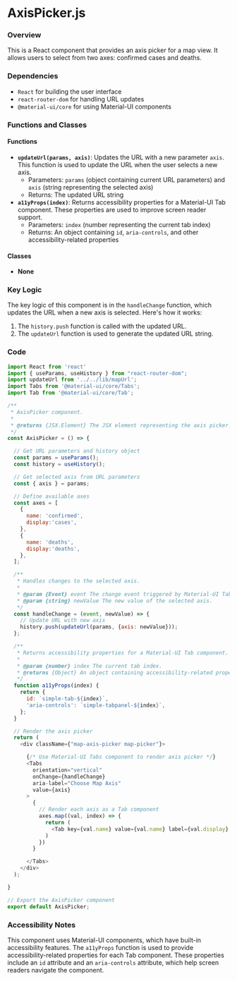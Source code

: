 **AxisPicker.js**
================

### Overview

This is a React component that provides an axis picker for a map view. It allows users to select from two axes: confirmed cases and deaths.

### Dependencies

* `React` for building the user interface
* `react-router-dom` for handling URL updates
* `@material-ui/core` for using Material-UI components

### Functions and Classes

#### Functions

* **`updateUrl(params, axis)`**: Updates the URL with a new parameter `axis`. This function is used to update the URL when the user selects a new axis.
	+ Parameters: `params` (object containing current URL parameters) and `axis` (string representing the selected axis)
	+ Returns: The updated URL string
* **`a11yProps(index)`**: Returns accessibility properties for a Material-UI Tab component. These properties are used to improve screen reader support.
	+ Parameters: `index` (number representing the current tab index)
	+ Returns: An object containing `id`, `aria-controls`, and other accessibility-related properties

#### Classes

* **None**

### Key Logic

The key logic of this component is in the `handleChange` function, which updates the URL when a new axis is selected. Here's how it works:

1. The `history.push` function is called with the updated URL.
2. The `updateUrl` function is used to generate the updated URL string.

### Code

```javascript
import React from 'react'
import { useParams, useHistory } from "react-router-dom";
import updateUrl from '../../lib/mapUrl';
import Tabs from '@material-ui/core/Tabs';
import Tab from '@material-ui/core/Tab';

/**
 * AxisPicker component.
 *
 * @returns {JSX.Element} The JSX element representing the axis picker.
 */
const AxisPicker = () => {

  // Get URL parameters and history object
  const params = useParams();
  const history = useHistory();

  // Get selected axis from URL parameters
  const { axis } = params;

  // Define available axes
  const axes = [
    {
      name: 'confirmed',
      display:'cases',
    },
    {
      name: 'deaths',
      display:'deaths',
    },
  ];

  /**
   * Handles changes to the selected axis.
   *
   * @param {Event} event The change event triggered by Material-UI Tab component.
   * @param {string} newValue The new value of the selected axis.
   */
  const handleChange = (event, newValue) => {
    // Update URL with new axis
    history.push(updateUrl(params, {axis: newValue}));
  };

  /**
   * Returns accessibility properties for a Material-UI Tab component.
   *
   * @param {number} index The current tab index.
   * @returns {Object} An object containing accessibility-related properties.
   */
  function a11yProps(index) {
    return {
      id: `simple-tab-${index}`,
      'aria-controls': `simple-tabpanel-${index}`,
    };
  }

  // Render the axis picker
  return (
    <div className={"map-axis-picker map-picker"}>

      {/* Use Material-UI Tabs component to render axis picker */}
      <Tabs
        orientation="vertical"
        onChange={handleChange}
        aria-label="Choose Map Axis"
        value={axis}
      >
        {
          // Render each axis as a Tab component
          axes.map((val, index) => {
            return (
              <Tab key={val.name} value={val.name} label={val.display} {...a11yProps(index)} />
            )
          })
        }

      </Tabs>
    </div>
  );

}

// Export the AxisPicker component
export default AxisPicker;
```

### Accessibility Notes

This component uses Material-UI components, which have built-in accessibility features. The `a11yProps` function is used to provide accessibility-related properties for each Tab component. These properties include an `id` attribute and an `aria-controls` attribute, which help screen readers navigate the component.